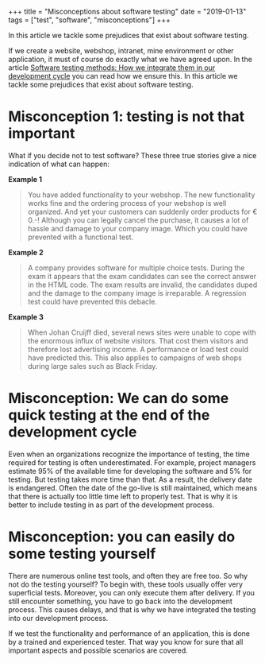 +++
title = "Misconceptions about software testing"
date = "2019-01-13"
tags = ["test", "software", "misconceptions"]
+++

In this article we tackle some prejudices that exist about software testing.
<!--more--> 
If we create a website, webshop, intranet, mine environment or other application, it must of course do exactly what we have agreed upon. In the article [Software testing methods: How we integrate them in our development cycle](softwaretesting_introduction.md) you can read how we ensure this. In this article we tackle some prejudices that exist about software testing.

# Misconception 1: testing is not that important
What if you decide not to test software? These three true stories give a nice indication of what can happen:

**Example 1**
> You have added functionality to your webshop. The new functionality works fine and the ordering process of your webshop is well organized. And yet your customers can suddenly order products for € 0.-! Although you can legally cancel the purchase, it causes a lot of hassle and damage to your company image. Which you could have prevented with a functional test.

**Example 2**
> A company provides software for multiple choice tests. During the exam it appears that the exam candidates can see the correct answer in the HTML code. The exam results are invalid, the candidates duped and the damage to the company image is irreparable. A regression test could have prevented this debacle.

**Example 3**
> When Johan Cruijff died, several news sites were unable to cope with the enormous influx of website visitors. That cost them visitors and therefore lost advertising income. A performance or load test could have predicted this. This also applies to campaigns of web shops during large sales such as Black Friday.

# Misconception: We can do some quick testing at the end of the development cycle
Even when an organizations recognize the importance of testing, the time required for testing is often underestimated. For example, project managers estimate 95% of the available time for developing the software and 5% for testing. But testing takes more time than that. As a result, the delivery date is endangered. Often the date of the go-live is still maintained, which means that there is actually too little time left to properly test. That is why it is better to include testing in as part of the development process. 

# Misconception: you can easily do some testing yourself
There are numerous online test tools, and often they are free too. So why not do the testing yourself? To begin with, these tools usually offer very superficial tests. Moreover, you can only execute them after delivery. If you still encounter something, you have to go back into the development process. This causes delays, and that is why we have integrated the testing into our development process.

If we test the functionality and performance of an application, this is done by a trained and experienced tester. That way you know for sure that all important aspects and possible scenarios are covered. 
